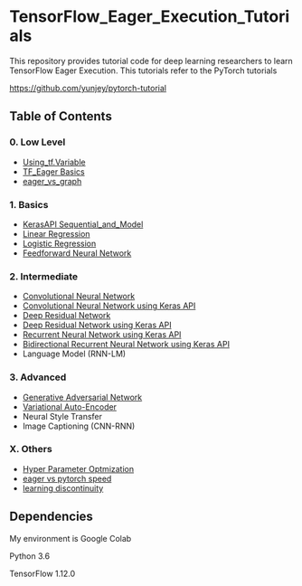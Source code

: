 # TensorFlow_Eager_Execution_Tutorials

This repository provides tutorial code for deep learning researchers to learn TensorFlow Eager Execution. This tutorials refer to the PyTorch tutorials 

https://github.com/yunjey/pytorch-tutorial



## Table of Contents
### 0. Low Level
* [Using_tf.Variable](https://github.com/hellocybernetics/TensorFlow_Eager_Execution_Tutorials/blob/master/tutorials/00_lowlevel/LinearModel_using_tf_Variable.ipynb)
* [TF_Eager Basics](https://github.com/hellocybernetics/TensorFlow_Eager_Execution_Tutorials/blob/master/tutorials/01_basics/TF_eager_basics.ipynb) 
* [eager_vs_graph](https://github.com/hellocybernetics/TensorFlow_Eager_Execution_Tutorials/blob/master/tutorials/00_lowlevel/eager_vs_graph.ipynb)

### 1. Basics
* [KerasAPI Sequential_and_Model](https://github.com/hellocybernetics/TensorFlow_Eager_Execution_Tutorials/blob/master/tutorials/01_basics/Sequential_and_Model.ipynb)
* [Linear Regression](https://github.com/hellocybernetics/TensorFlow_Eager_Execution_Tutorials/blob/master/tutorials/01_basics/linear_regression.ipynb)
* [Logistic Regression](https://github.com/hellocybernetics/TensorFlow_Eager_Execution_Tutorials/blob/master/tutorials/01_basics/logistic_regression.ipynb)
* [Feedforward Neural Network](https://github.com/hellocybernetics/TensorFlow_Eager_Execution_Tutorials/blob/master/tutorials/01_basics/feed_forward_neural_network.ipynb)

### 2. Intermediate
* [Convolutional Neural Network](https://github.com/hellocybernetics/TensorFlow_Eager_Execution_Tutorials/blob/master/tutorials/02_intermediate/Convolutinal_Neural_Network.ipynb)
* [Convolutional Neural Network using Keras API](https://github.com/hellocybernetics/TensorFlow_Eager_Execution_Tutorials/blob/master/tutorials/02_intermediate/Convolutinal_Neural_Network_using_KerasAPI.ipynb)
* [Deep Residual Network](https://github.com/hellocybernetics/TensorFlow_Eager_Execution_Tutorials/blob/master/tutorials/02_intermediate/residual_network.ipynb)
* [Deep Residual Network using Keras API](https://github.com/hellocybernetics/TensorFlow_Eager_Execution_Tutorials/blob/master/tutorials/02_interimediate/residual_network.ipynb)
* [Recurrent Neural Network using Keras API](https://github.com/hellocybernetics/TensorFlow_Eager_Execution_Tutorials/blob/master/tutorials/02_intermediate/Recurrent_Neural_Network.ipynb)
* [Bidirectional Recurrent Neural Network using Keras API](https://github.com/hellocybernetics/TensorFlow_Eager_Execution_Tutorials/blob/master/tutorials/02_intermediate/Bidrectional_Recurrent_Neural_Network.ipynb)
* Language Model (RNN-LM)

### 3. Advanced
* [Generative Adversarial Network](https://github.com/hellocybernetics/TensorFlow_Eager_Execution_Tutorials/blob/master/tutorials/03_advanced/Generative_Adversarial_Network.ipynb)
* [Variational Auto-Encoder](https://github.com/hellocybernetics/TensorFlow_Eager_Execution_Tutorials/blob/master/tutorials/03_advanced/Variational_Auto_Encoder.ipynb)
* Neural Style Transfer
* Image Captioning (CNN-RNN)

### X. Others
* [Hyper Parameter Optmization](https://github.com/hellocybernetics/TensorFlow_Eager_Execution_Tutorials/blob/master/tutorials/99_others/hyper_parameter_optimization_using_optuna.ipynb)
* [eager vs pytorch speed](https://github.com/hellocybernetics/TensorFlow_Eager_Execution_Tutorials/blob/master/tutorials/99_others/Eager_vs_PyTorch_speed.ipynb)
* [learning discontinuity](https://github.com/hellocybernetics/TensorFlow_Eager_Execution_Tutorials/blob/master/tutorials/99_others/learninig_discontinuity.ipynb)

## Dependencies
My environment is Google Colab

Python 3.6 

TensorFlow 1.12.0

